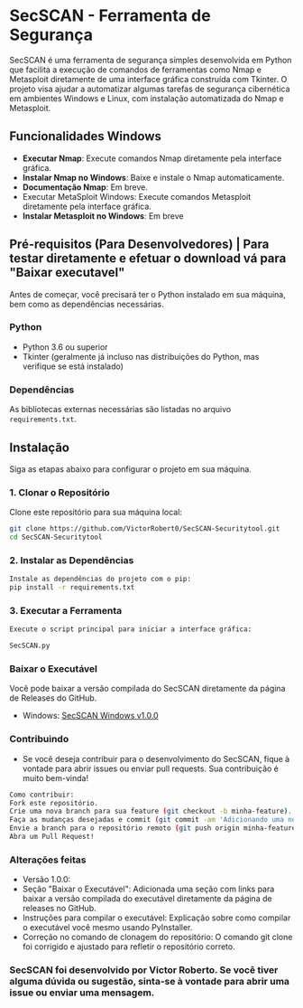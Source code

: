 # SecSCAN - Ferramenta de Segurança

SecSCAN é uma ferramenta de segurança simples desenvolvida em Python que facilita a execução de comandos de ferramentas como Nmap e Metasploit diretamente de uma interface gráfica construída com Tkinter. O projeto visa ajudar a automatizar algumas tarefas de segurança cibernética em ambientes Windows e Linux, com instalação automatizada do Nmap e Metasploit.

## Funcionalidades Windows

- **Executar Nmap**: Execute comandos Nmap diretamente pela interface gráfica.
- **Instalar Nmap no Windows**: Baixe e instale o Nmap automaticamente.
- **Documentação Nmap**: Em breve.
- Executar MetaSploit Windows: Execute comandos Metasploit diretamente pela interface gráfica.
- **Instalar Metasploit no Windows**: Em breve

## Pré-requisitos (Para Desenvolvedores) | Para testar diretamente e efetuar o download vá para "Baixar executavel"

Antes de começar, você precisará ter o Python instalado em sua máquina, bem como as dependências necessárias. 

### Python

- Python 3.6 ou superior
- Tkinter (geralmente já incluso nas distribuições do Python, mas verifique se está instalado)

### Dependências

As bibliotecas externas necessárias são listadas no arquivo `requirements.txt`.

## Instalação

Siga as etapas abaixo para configurar o projeto em sua máquina.

### 1. Clonar o Repositório

Clone este repositório para sua máquina local:

```bash
git clone https://github.com/VictorRobert0/SecSCAN-Securitytool.git
cd SecSCAN-Securitytool
````
### 2. Instalar as Dependências
``` bash
Instale as dependências do projeto com o pip:
pip install -r requirements.txt
``` 
### 3. Executar a Ferramenta
``` bash
Execute o script principal para iniciar a interface gráfica:

SecSCAN.py
``` 
### Baixar o Executável
Você pode baixar a versão compilada do SecSCAN diretamente da página de Releases do GitHub.

-  Windows:
[SecSCAN Windows v1.0.0](https://github.com/VictorRobert0/SecSCAN-Securitytool/releases/tag/Secscan-v1.0)


### Contribuindo
- Se você deseja contribuir para o desenvolvimento do SecSCAN, fique à vontade para abrir issues ou enviar pull requests. Sua contribuição é muito bem-vinda!
``` bash
Como contribuir:
Fork este repositório.
Crie uma nova branch para sua feature (git checkout -b minha-feature).
Faça as mudanças desejadas e commit (git commit -am 'Adicionando uma nova feature').
Envie a branch para o repositório remoto (git push origin minha-feature).
Abra um Pull Request!
```


### Alterações feitas
- Versão 1.0.0:
- Seção "Baixar o Executável": Adicionada uma seção com links para baixar a versão compilada do executável diretamente da página de releases no GitHub.
- Instruções para compilar o executável: Explicação sobre como compilar o executável você mesmo usando PyInstaller.
- Correção no comando de clonagem do repositório: O comando git clone foi corrigido e ajustado para refletir o repositório correto.
### SecSCAN foi desenvolvido por Victor Roberto. Se você tiver alguma dúvida ou sugestão, sinta-se à vontade para abrir uma issue ou enviar uma mensagem.
